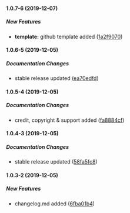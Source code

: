 #### 1.0.7-6 (2019-12-07)

##### New Features

* **template:**  github template added ([1a2f9070](https://github.com/meharbhutta/react-native-fb-collage/commit/1a2f90709e2c3f6baebee834551377bfcc7a4d9d))

#### 1.0.6-5 (2019-12-05)

##### Documentation Changes

*  stable release updated ([ea70edfd](https://github.com/meharbhutta/react-native-fb-collage/commit/ea70edfd5c148ce308d0b04ad7c980f15c864aab))

#### 1.0.5-4 (2019-12-05)

##### Documentation Changes

*  credit, copyright & support added ([fa8884cf](https://github.com/meharbhutta/react-native-fb-collage/commit/fa8884cfdb98c217c2d39cc355edbdb3c8a08faf))

#### 1.0.4-3 (2019-12-05)

##### Documentation Changes

*  stable release updated ([58fa5fc8](https://github.com/meharbhutta/react-native-fb-collage/commit/58fa5fc86500cc832f46da6ac1c67b944e7db730))

#### 1.0.3-2 (2019-12-05)

##### New Features

*  changelog.md added ([6fba01b4](https://github.com/meharbhutta/react-native-fb-collage/commit/6fba01b4287641a4c124008abf5b8e89c2dcd167))

